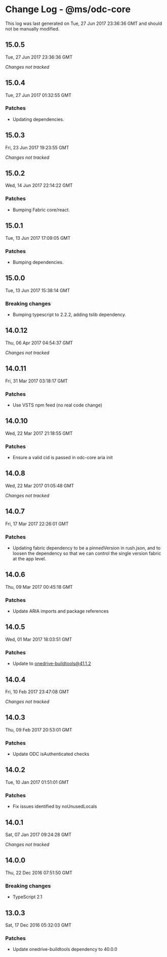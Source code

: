 # Change Log - @ms/odc-core

This log was last generated on Tue, 27 Jun 2017 23:36:36 GMT and should not be manually modified.

## 15.0.5
Tue, 27 Jun 2017 23:36:36 GMT

*Changes not tracked*

## 15.0.4
Tue, 27 Jun 2017 01:32:55 GMT

### Patches

- Updating dependencies.

## 15.0.3
Fri, 23 Jun 2017 19:23:55 GMT

*Changes not tracked*

## 15.0.2
Wed, 14 Jun 2017 22:14:22 GMT

### Patches

- Bumping Fabric core/react.

## 15.0.1
Tue, 13 Jun 2017 17:09:05 GMT

### Patches

- Bumping dependencies.

## 15.0.0
Tue, 13 Jun 2017 15:38:14 GMT

### Breaking changes

- Bumping typescript to 2.2.2, adding tslib dependency.

## 14.0.12
Thu, 06 Apr 2017 04:54:37 GMT

*Changes not tracked*

## 14.0.11
Fri, 31 Mar 2017 03:18:17 GMT

### Patches

- Use VSTS npm feed (no real code change)

## 14.0.10
Wed, 22 Mar 2017 21:18:55 GMT

### Patches

- Ensure a valid cid is passed in odc-core aria init

## 14.0.8
Wed, 22 Mar 2017 01:05:48 GMT

*Changes not tracked*

## 14.0.7
Fri, 17 Mar 2017 22:26:01 GMT

### Patches

- Updating fabric dependency to be a pinnedVersion in rush.json, and to loosen the dependency so that we can control the single version fabric at the app level.

## 14.0.6
Thu, 09 Mar 2017 00:45:18 GMT

### Patches

- Update ARIA imports and package references

## 14.0.5
Wed, 01 Mar 2017 18:03:51 GMT

### Patches

- Update to onedrive-buildtools@41.1.2

## 14.0.4
Fri, 10 Feb 2017 23:47:08 GMT

*Changes not tracked*

## 14.0.3
Thu, 09 Feb 2017 20:53:01 GMT

### Patches

- Update ODC isAuthenticated checks

## 14.0.2
Tue, 10 Jan 2017 01:51:01 GMT

### Patches

- Fix issues identified by noUnusedLocals

## 14.0.1
Sat, 07 Jan 2017 09:24:28 GMT

*Changes not tracked*

## 14.0.0
Thu, 22 Dec 2016 07:51:50 GMT

### Breaking changes

- TypeScript 2.1

## 13.0.3
Sat, 17 Dec 2016 05:32:03 GMT

### Patches

- Update onedrive-buildtools dependency to 40.0.0

